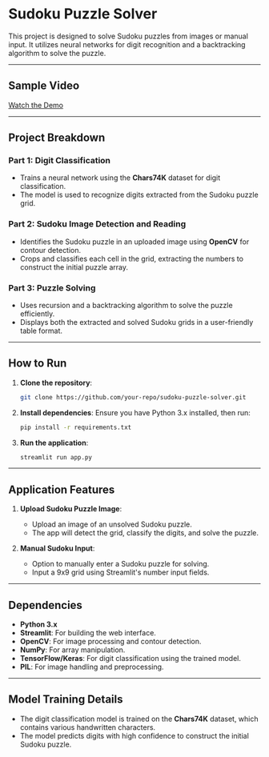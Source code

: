 # Sudoku Puzzle Solver

This project is designed to solve Sudoku puzzles from images or manual input. It utilizes neural networks for digit recognition and a backtracking algorithm to solve the puzzle.

---

## Sample Video
[Watch the Demo](https://github.com/user-attachments/assets/9e6e8193-e624-4e52-8e21-b9e83a8507d2)

---
## Project Breakdown

### **Part 1: Digit Classification**
- Trains a neural network using the **Chars74K** dataset for digit classification.
- The model is used to recognize digits extracted from the Sudoku puzzle grid.

### **Part 2: Sudoku Image Detection and Reading**
- Identifies the Sudoku puzzle in an uploaded image using **OpenCV** for contour detection.
- Crops and classifies each cell in the grid, extracting the numbers to construct the initial puzzle array.

### **Part 3: Puzzle Solving**
- Uses recursion and a backtracking algorithm to solve the puzzle efficiently.
- Displays both the extracted and solved Sudoku grids in a user-friendly table format.

---

## How to Run

1. **Clone the repository**:
   ```bash
   git clone https://github.com/your-repo/sudoku-puzzle-solver.git
   ```

2. **Install dependencies**:
   Ensure you have Python 3.x installed, then run:
   ```bash
   pip install -r requirements.txt
   ```

3. **Run the application**:
   ```bash
   streamlit run app.py
   ```

---

## Application Features

1. **Upload Sudoku Puzzle Image**:
   - Upload an image of an unsolved Sudoku puzzle.
   - The app will detect the grid, classify the digits, and solve the puzzle.
   
2. **Manual Sudoku Input**:
   - Option to manually enter a Sudoku puzzle for solving.
   - Input a 9x9 grid using Streamlit's number input fields.

---

## Dependencies

- **Python 3.x**
- **Streamlit**: For building the web interface.
- **OpenCV**: For image processing and contour detection.
- **NumPy**: For array manipulation.
- **TensorFlow/Keras**: For digit classification using the trained model.
- **PIL**: For image handling and preprocessing.

---

## Model Training Details
- The digit classification model is trained on the **Chars74K** dataset, which contains various handwritten characters.
- The model predicts digits with high confidence to construct the initial Sudoku puzzle.
